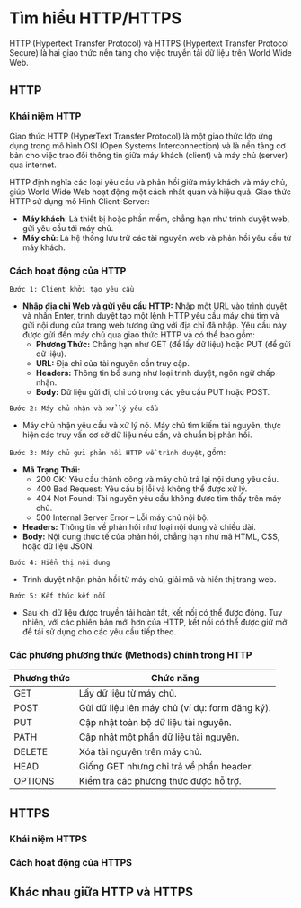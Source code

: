 # Tìm hiểu HTTP/HTTPS

HTTP (Hypertext Transfer Protocol) và HTTPS (Hypertext Transfer Protocol Secure) là hai giao thức nền tảng cho việc truyền tải dữ liệu trên World Wide Web.

## HTTP

### Khái niệm HTTP

Giao thức HTTP (HyperText Transfer Protocol) là một giao thức lớp ứng dụng trong mô hình OSI (Open Systems Interconnection) và là nền tảng cơ bản cho việc trao đổi thông tin giữa máy khách (client) và máy chủ (server) qua internet.

HTTP định nghĩa các loại yêu cầu và phản hồi giữa máy khách và máy chủ, giúp World Wide Web hoạt động một cách nhất quán và hiệu quả. Giao thức HTTP sử dụng mô Hình Client-Server:

- **Máy khách**: Là thiết bị hoặc phần mềm, chẳng hạn như trình duyệt web, gửi yêu cầu tới máy chủ.
- **Máy chủ**:  Là hệ thống lưu trữ các tài nguyên web và phản hồi yêu cầu từ máy khách.

### Cách hoạt động của HTTP

`Bước 1: Client khởi tạo yêu cầu`

- **Nhập địa chỉ Web và gửi yêu cầu HTTP:** Nhập một URL vào trình duyệt và nhấn Enter, trình duyệt tạo một lệnh HTTP yêu cầu máy chủ tìm và gửi nội dung của trang web tương ứng với địa chỉ đã nhập. Yêu cầu này được gửi đến máy chủ qua giao thức HTTP và có thể bao gồm:
  - **Phương Thức:** Chẳng hạn như GET (để lấy dữ liệu) hoặc PUT (để gửi dữ liệu).
  - **URL:** Địa chỉ của tài nguyên cần truy cập.
  - **Headers:** Thông tin bổ sung như loại trình duyệt, ngôn ngữ chấp nhận.
  - **Body:** Dữ liệu gửi đi, chỉ có trong các yêu cầu PUT hoặc POST.

`Bước 2: Máy chủ nhận và xử lý yêu cầu`

- Máy chủ nhận yêu cầu và xử lý nó. Máy chủ tìm kiếm tài nguyên, thực hiện các truy vấn cơ sở dữ liệu nếu cần, và chuẩn bị phản hồi.

`Bước 3: Máy chủ gửi phản hồi HTTP về trình duyệt`, gồm:

- **Mã Trạng Thái:**
  - 200 OK: Yêu cầu thành công và máy chủ trả lại nội dung yêu cầu.
  - 400 Bad Request: Yêu cầu bị lỗi và không thể được xử lý.
  - 404 Not Found: Tài nguyên yêu cầu không được tìm thấy trên máy chủ.
  - 500 Internal Server Error – Lỗi máy chủ nội bộ.
- **Headers:** Thông tin về phản hồi như loại nội dung và chiều dài.
- **Body:** Nội dung thực tế của phản hồi, chẳng hạn như mã HTML, CSS, hoặc dữ liệu JSON.

`Bước 4: Hiển thị nội dung`

- Trình duyệt nhận phản hồi từ máy chủ, giải mã và hiển thị trang web.

`Bước 5: Kết thúc kết nối`

- Sau khi dữ liệu được truyền tải hoàn tất, kết nối có thể được đóng. Tuy nhiên, với các phiên bản mới hơn của HTTP, kết nối có thể được giữ mở để tái sử dụng cho các yêu cầu tiếp theo.

### Các phương phương thức (Methods) chính trong HTTP

| Phương thức | Chức năng |
|-----------|-------------|
| GET | Lấy dữ liệu từ máy chủ. |
| POST | Gửi dữ liệu lên máy chủ (ví dụ: form đăng ký). |
| PUT | Cập nhật toàn bộ dữ liệu tài nguyên. |
| PATH | Cập nhật một phần dữ liệu tài nguyên. |
| DELETE | Xóa tài nguyên trên máy chủ. |
| HEAD | Giống GET nhưng chỉ trả về phần header. |
| OPTIONS | Kiểm tra các phương thức được hỗ trợ. |

## HTTPS

### Khái niệm HTTPS

### Cách hoạt động của HTTPS

## Khác nhau giữa HTTP và HTTPS
